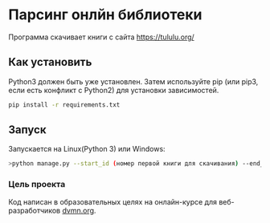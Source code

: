 # Парсинг онлйн библиотеки

Программа скачивает книги с сайта https://tululu.org/ 

## Как установить

Python3 должен быть уже установлен. Затем используйте pip (или pip3, если есть конфликт с Python2) для установки зависимостей.

```bash
pip install -r requirements.txt
```

## Запуск

Запускается на Linux(Python 3) или Windows:
```bash
>python manage.py --start_id (номер первой книги для скачивания) --end_id (номер последней книги для скачивания)
```

### Цель проекта

Код написан в образовательных целях на онлайн-курсе для веб-разработчиков [dvmn.org](https://dvmn.org/).
